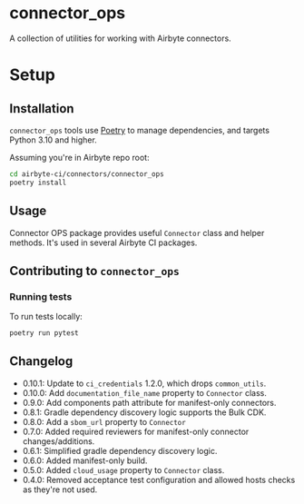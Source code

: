# connector_ops

A collection of utilities for working with Airbyte connectors.

# Setup

## Installation

`connector_ops` tools use [Poetry](https://github.com/python-poetry/poetry) to manage dependencies,
and targets Python 3.10 and higher.

Assuming you're in Airbyte repo root:

```bash
cd airbyte-ci/connectors/connector_ops
poetry install
```

## Usage

Connector OPS package provides useful `Connector` class and helper methods. It's used in several Airbyte CI packages.

## Contributing to `connector_ops`

### Running tests

To run tests locally:

```bash
poetry run pytest
```

## Changelog
- 0.10.1: Update to `ci_credentials` 1.2.0, which drops `common_utils`.
- 0.10.0: Add `documentation_file_name` property to `Connector` class.
- 0.9.0: Add components path attribute for manifest-only connectors.
- 0.8.1: Gradle dependency discovery logic supports the Bulk CDK.
- 0.8.0: Add a `sbom_url` property to `Connector`
- 0.7.0: Added required reviewers for manifest-only connector changes/additions.
- 0.6.1: Simplified gradle dependency discovery logic.
- 0.6.0: Added manifest-only build.
- 0.5.0: Added `cloud_usage` property to `Connector` class.
- 0.4.0: Removed acceptance test configuration and allowed hosts checks as they're not used.

